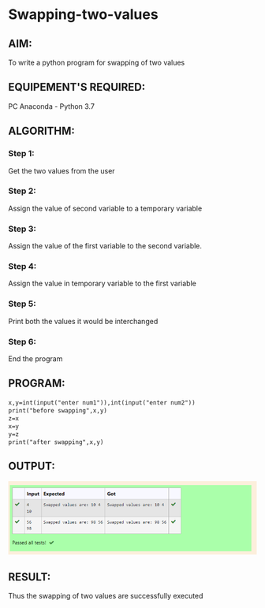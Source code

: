 # Swapping-two-values
## AIM:
To write a python program for swapping of two values
## EQUIPEMENT'S REQUIRED: 
PC
Anaconda - Python 3.7
## ALGORITHM: 
### Step 1:
Get the two values from the user
### Step 2: 
Assign the value of second variable to a temporary variable 
### Step 3: 
Assign the value of the first variable to the second variable.
### Step 4:  
Assign the value in temporary variable to the first variable
### Step 5: 
Print both the values it would be interchanged
### Step 6: 
End the program
## PROGRAM:
```
x,y=int(input("enter num1")),int(input("enter num2"))
print("before swapping",x,y)
z=x
x=y
y=z
print("after swapping",x,y)
```

## OUTPUT:
![output](./xyz.PNG)

## RESULT:
Thus the swapping of two values are successfully executed



